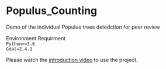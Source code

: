 # Populus_Counting

Demo of the individual Populus trees detedction for peer review<br>

Environment Requirment<br>
`Python>=3.6`<br>
`Gdal=2.4.1`<br>

Please watch the [introduction video](https://github.com/spAurora/Populus_Counting/tree/main/introduction_video "https://github.com/spAurora/Populus_Counting/tree/main/introduction_video") to use the project.